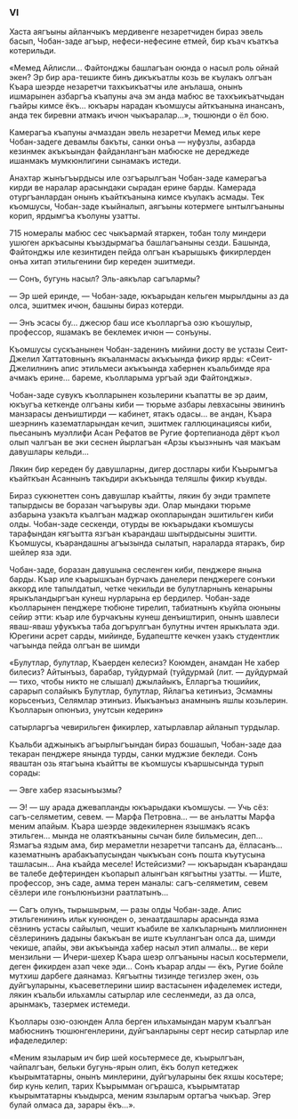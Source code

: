 ### VI

Хаста аягъыны айланчыкъ мердивенге незаретчиден бираз эвель басып, Чобан-заде агъыр, нефеси-нефесине етмей, бир къач къаткъа котерильди.

«Мемед Айлисли…
Файтонджы башлагъан оюнда о насыл роль ойнай экен?
Эр бир ара-тешикте бинъ дикъкъатлы козь ве къулакъ олгъан Къара шеэрде незаретчи тахкъикъатчы иле анълаша, онынъ ишмарынен азбаргъа къапуны ача эм анда мабюс ве тахкъикъатчыдан гъайры кимсе ёкъ… юкъары нарадан къомшусы айткъанына инансанъ, анда тек биревни атмакъ ичюн чыкъаралар…», тюшюнди о ёл бою.

Камерагъа къапуны ачмаздан эвель незаретчи Мемед ильк кере Чобан-задеге девамлы бакъты, санки онъа — нуфузлы, азбарда кезинмек акъкъындан файданлангъан мабюске не дереджеде ишанмакъ мумкюнлигини сынамакъ истеди.

Анахтар жынъгъырдысы иле озгъарылгъан Чобан-заде камерагъа кирди ве наралар арасындаки сырадан ерине барды.
Камерада отургъанлардан онынъ къайткъанына кимсе къулакъ асмады.
Тек къомшусы, Чобан-заде къыйналып, аягъыны котермеге ынтылгъаныны корип, ярдымгъа къолуны узатты.

715 номералы мабюс сес чыкъармай ятаркен, тобан толу миндери ушюген аркъасыны къыздырмагъа башлагъаныны сезди.
Башында, Файтонджы иле кезинтиден пейда олгъан къарышыкъ фикирлерден онъа хитап этильгенини бир кереден эшитмеди.

— Сонъ, бугунь насыл?
Эль-аякълар сагълармы?

— Эр шей еринде, — Чобан-заде, юкъарыдан кельген мырылдыны аз да олса, эшитмек ичюн, башыны бираз котерди.

— Энъ эсасы бу… джесюр баш исе къолларгъа озю къошулыр, профессор, яшамакъ ве беклемек ичюн — сонъуны.

Къомшусы сускъанынен Чобан-заденинъ мийини досту ве устазы Сеит-Джелил Хаттатовнынъ якъаланмасы акъкъында фикир ярды: «Сеит-Джелилнинъ апис этильмеси акъкъында хабернен къальбимде яра ачмакъ ерине… бареме, къолларыма ургъай эди Файтонджы».

Чобан-заде сувукъ къолларынен козьлерини къапатты ве эр даим, юкъугъа кеткенде олгъаны киби — тюрьме азбары левхасыны эвининъ манзарасы денъиштирди — кабинет, ятакъ одасы… ве андан, Къара шеэрнинъ казематларындан кечип, эшитмек галлюцинациясы киби, пьесанынъ муэллифи Асан Рефатов ве Ругие фортепианода дёрт къол олып чалгъан ве эки сеснен йырлагъан «Арзы къыз»нынъ чая макъам давушлары кельди…

Лякин бир кереден бу давушларны, дигер достлары киби Къырымгъа къайткъан Асаннынъ такъдири акъкъында теляшлы фикир къувды.

Бираз сукюнеттен сонъ давушлар къайтты, лякин бу энди трампете тапырдысы ве боразан чагъырувы эди.
Олар мындаки тюрьме азбарына узакъта къалгъан маджар окопларындан эшитильген киби олды.
Чобан-заде сескенди, отурды ве юкъарыдаки къомшусы тарафындан кягъытта язгъан къарандаш шытырдысыны эшитти.
Къомшусы, къарандашны агъызында сылатып, нараларда ятаракъ, бир шейлер яза эди.

Чобан-заде, боразан давушына сесленген киби, пенджере янына барды.
Къар иле къарышкъан бурчакъ данелери пенджереге сонъки аккорд иле тапылдатып, четке чекильди ве булутларнынъ кенарыны ярыкъландыргъан кунеш нурларына ер бердилер.
Чобан-заде къолларынен пенджере тюбюне тирелип, табиатнынъ къуйпа оюныны сейир этти: къар иле бурчакъны кунеш денъиштирип, онынъ шавлеси яваш-яваш уфукъкъа таба догърулгъан булутны ичтен ярыкълата эди. 
Юрегини асрет сарды, мийинде, Будапештте кечкен узакъ студентлик чагъында пейда олгъан ве шимди

«Булутлар, булутлар,
Къаерден келесиз?
Коюмден, анамдан 
Не хабер билесиз?
Айтынъыз, барабар, туйдурмай (туйдурмай (лит. — дуйдурмай — тихо, чтобы никто не слышал) джылайыкъ, 
Ёлларгъа тюшийик,
сарарып солайыкъ
Булутлар, булутлар,
Яйлагъа кетинъиз, 
Эсмамны корьсенъиз, 
Селямлар этинъиз.
Йыкъанъыз анамнынъ яшлы козьлерин.
Къолларын опюнъиз, унутсын кедерин» 

сатырларгъа чевирильген фикирлер, хатырлавлар айланып турдылар.

Къальби аджыныкъ агъырлыгъындан бираз бошашып, Чобан-заде даа текаран пенджере янында турды, санки муджзие бекледи.
Сонъ яваштан озь ятагъына къайтты ве къомшусы къаршысында турып сорады:

— Эвге хабер язасынъызмы?

— Э! — шу арада джевапланды юкъарыдаки къомшусы. — Учь сёз: сагъ-селяметим, севем. — Марфа Петровна… — ве анълатты Марфа меним апайым.
Къара шеэрде эвдекилернен язышмакъ ясакъ этильген… мында не олаяткъаныны сычан биле бильмесин, деп…
Язмагъа яздым ама, бир мераметли незаретчи тапсанъ да, ёлласанъ… казематнынъ арабакъапусындан чыкъкъан сонъ пошта къутусына ташласын…
Ана къайда меселе!
Истейсизми? — юкъарыдан къарандаш ве талебе дефтеринден къопарып алынгъан кягъытны узатты. — Иште, профессор, энъ саде, амма терен маналы: сагъ-селяметим, севем сёзлери иле гонълюнъизни раатлатынъ…

— Сагъ олунъ, тырышырым, — разы олды Чобан-заде.
Апис этильгенининъ ильк кунюнден о, зенаатдашлары арасында язма сёзнинъ устасы сайылып, чешит къабиле ве халкъларнынъ миллионнен сёзлерининъ дадыны бакъкъан ве иште къуллангъан олса да, шимди чекише, апайы, эви акъкъында хабер насыл этип алмалы… ве кери мензильни — Ичери-шехер Къара шеэр олгъаныны насыл косьтермели, деген фикирден азап чеке эди…
Сонъ къарар алды — ёкъ, Ругие бойле мутхиш дарбеге даянамаз.
Кягъытны тизинде тегизлер экен, озь дуйгъуларыны, къасеветлерини шиир вастасынен ифаделемек истеди, лякин къальби ильхамлы сатырлар иле сесленмеди, аз да олса, арынмакъ, тазермек истемеди.

Къоллары озю-озюнден Алла берген ильхамындан марум къалгъан мабюснинъ тюшюнгенлерини, дуйгъанларыны серт несир сатырлар иле ифаделедилер:

«Меним языларым ич бир шей косьтермесе де, къырылгъан, чайпалгъан, бельки бугунь-ярын олип, ёкъ болуп кетеджек къырымтатарны, онынъ минлерини, дуйгъуларыны бек яхшы косьтере; бир кунь келип, тарих Къырымман огърашса, къырымтатар къырымтатарны къыдырса, меним языларым ортагъа чыкъар.
Эгер булай олмаса да, зарары ёкъ...».
